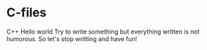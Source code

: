 # C-files
C++ Hello world
Try to write something but everything written is not humorous.
So let's stop writting and have fun!
